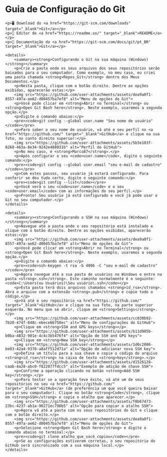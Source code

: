 <!DOCTYPE html>
<html lang="pt-BR">
<head>
    <meta charset="UTF-8">
    <meta name="viewport" content="width=device-width, initial-scale=1.0">
    <title>Guia de Configuração do Git</title>
</head>
<body>
    <h1>Guia de Configuração do Git</h1>

    <p>🖥️ Download do <a href="https://git-scm.com/downloads" target="_blank">Git</a></p>
    <p>🎨 Editor de <a href="https://readme.so/" target="_blank">README</a></p>
    <p>📂 Documentação do <a href="https://git-scm.com/docs/git/pt_BR" target="_blank">Git</a></p>

    <details>
        <summary><strong>Configurando o Git na sua máquina (Windows)</strong></summary>
        <p>Crie a pasta onde os seus arquivos dos seus repositórios serão baixados para o seu computador. Como exemplo, no meu caso, eu criei uma pasta chamada <strong>Repos_Git</strong> dentro dos Meus Documentos.</p>
        <p>Nesta pasta, clique com o botão direito. Dentre as opções exibidas, aparecerão estas:</p>
        <img src="https://github.com/user-attachments/assets/dea9a0f1-8557-497a-ae62-d00457ba7ef8" alt="Menu de opções do Git">
        <p>Você pode clicar em <strong>Abrir no Terminal</strong> ou <strong>Open Git Bash here</strong>. Neste exemplo, usaremos a segunda opção.</p>
        <p>Digite o comando abaixo:</p>
        <pre><code>git config --global user.name "Seu nome de usuário"</code></pre>
        <p>Para saber o seu nome de usuário, vá até o seu perfil no <a href="https://github.com/" target="_blank">GitHub</a> e clique na sua foto, no canto direito superior:</p>
        <img src="https://github.com/user-attachments/assets/5b3e103f-8268-463a-8e34-9242e488031b" alt="Perfil do GitHub">
        <p>No meu caso, é <strong>Marco87</strong>.</p>
        <p>Após configurar o seu <code>user.name</code>, digite o seguinte comando:</p>
        <pre><code>git config --global user.email "seu e-mail de cadastro"</code></pre>
        <p>Com estes passos, seu usuário já estará configurado. Para conferir se deu tudo certo, digite o seguinte comando:</p>
        <pre><code>git config --list</code></pre>
        <p>Você verá o seu <code>user.name</code> e o seu <code>user.email</code> com as informações do seu perfil.</p>
        <p>Pronto! Seu usuário já está configurado e você já pode usar o Git no seu computador.</p>
    </details>

    <details>
        <summary><strong>Configurando o SSH na sua máquina (Windows)</strong></summary>
        <p>Navegue até a pasta onde o seu repositório está instalado e clique com o botão direito. Dentre as opções exibidas, aparecerão estas:</p>
        <img src="https://github.com/user-attachments/assets/dea9a0f1-8557-497a-ae62-d00457ba7ef8" alt="Menu de opções do Git">
        <p>Você pode clicar em <strong>Abrir no Terminal</strong> ou <strong>Open Git Bash here</strong>. Neste exemplo, usaremos a segunda opção.</p>
        <p>Digite o comando abaixo:</p>
        <pre><code>ssh-keygen -t rsa -b 4096 -C "seu e-mail de cadastro"</code></pre>
        <p>Agora navegue até a sua pasta de usuários no Windows e entre na pasta <strong>.ssh</strong>. Este caminho normalmente é o seguinte: <code>C:\Users(ou Usuários)\Seu usuário\.ssh</code></p>
        <p>Esta pasta terá dois arquivos chamados <strong>id_rsa</strong>. Abra o arquivo com a extensão <strong>.pub</strong> e copie todo o código.</p>
        <p>Vá até o seu repositório <a href="https://github.com/" target="_blank">GitHub</a> e clique na sua foto, na parte superior esquerda. No menu que se abrir, clique em <strong>Settings</strong>.</p>
        <img src="https://github.com/user-attachments/assets/cc030b92-7b28-474f-848c-ebece66758ec" alt="Menu de configurações do GitHub">
        <p>Clique em <strong>SSH and GPG keys</strong></p>
        <img src="https://github.com/user-attachments/assets/b11d905b-b0ba-4832-901e-4c4c3b5476f4" alt="Opção de SSH and GPG keys">
        <p>Clique em <strong>New SSH key</strong></p>
        <img src="https://github.com/user-attachments/assets/1d0c2006-be03-42a4-9370-a8aff512d71a" alt="Opção de adicionar nova SSH key">
        <p>Defina um título para a sua chave e copie o código do arquivo <strong>id_rsa</strong> na caixa de texto <strong>key</strong>.</p>
        <img src="https://github.com/user-attachments/assets/d1526128-caab-4a28-abc0-f822077fdcc5" alt="Exemplo de adição de chave SSH">
        <p>Confirme a operação clicando no botão <strong>Add SSH key</strong>.</p>
        <p>Para testar se a operação teve êxito, vá até um de seus repositórios no seu <a href="https://github.com/" target="_blank">GitHub</a> (de preferência um que você queira baixar para o seu computador). Clique no botão <strong>Code</strong>, clique em <strong>SSH</strong> e copie o atalho que aparecer.</p>
        <img src="https://github.com/user-attachments/assets/f0b67473-23bc-4237-ab1a-90271ec798b5" alt="Opção para copiar o atalho SSH">
        <p>Agora vá até a pasta com os seus repositórios do Git e clique com o botão direito.</p>
        <img src="https://github.com/user-attachments/assets/dea9a0f1-8557-497a-ae62-d00457ba7ef8" alt="Menu de opções do Git">
        <p>Selecione <strong>Open Git Bash here</strong> e digite o comando abaixo no terminal:</p>
        <pre><code>git clone atalho_que_você_copiou</code></pre>
        <p>Se as configurações estiverem corretas, o seu repositório do GitHub será sincronizado com a sua máquina local.</p>
    </details>
</body>
</html>

